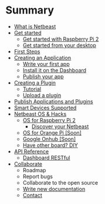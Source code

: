 # Summary

* [What is Netbeast](README.md)
* [Get started](chapters/get_started/index.md)
   * [Get started with Raspberry Pi 2](chapters/get_started/get_started_with_raspberry_pi_2.md)
   * [Get started from your desktop](chapters/get_started/get_started_from_your_desktop.md)
* [First Steps](chapters/first_steps/index.md)
* [Creating an Application](chapters/creating_an_application/index.md)
   * [Write your first app](chapters/creating_an_application/write_your_first_app.md)
   * [Install it on the Dashboard](chapters/creating_an_application/install_it_on_the_dashboard.md)
   * [Publish your app](chapters/creating_an_application/publish_your_app.md)
* [Creating a Plugin](chapters/creating_a_plugin/index.md)
   * [Tutorial](chapters/creating_a_plugin/tutorial.md)
   * [Upload a plugin](chapters/creating_a_plugin/upload_a_plugin.md)
* [Publish Applications and Plugins](chapters/publish_applications_and_plugins/index.md)
* [Smart Devices Supported](chapters/devices_currently_supported/index.md)
* [Netbeast OS & Hacks](chapters/os_for_boards_&_hacks/index.md)
   * [OS for Raspberry Pi 2](chapters/os_for_boards_&_hacks/os_for_raspberry_pi_2.md)
      * [Discover your Netbeast](chapters/os_for_boards_&_hacks/discover_your_netbeast.md)
   * [OS for Orange Pi [Soon]]()
   * [Google Onhub [Soon]]()
   * [Have other board? DIY](chapters/os_for_boards_&_hacks/do_it_yourself.md)
* [API Reference](chapters/api_reference/index.md)
  * [Dashboard RESTful](chapters/api_reference/dashboard_restful.md)
* [Collaborate](chapters/collaborate/index.md)
   * Roadmap
   * Report bugs
   * Collaborate to the open source
   * [Write new documentation](chapters/collaborate/write_new_documentation.md)
   * [Contact](chapters/collaborate/contact.md)
